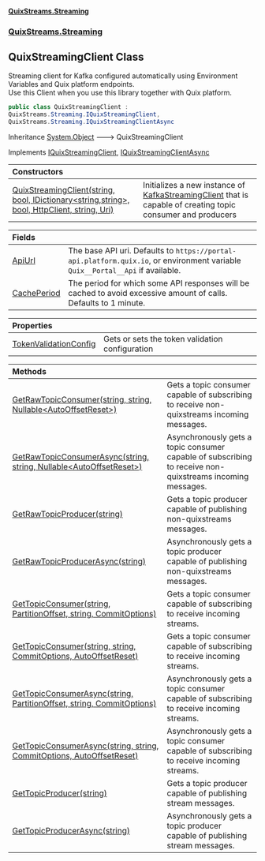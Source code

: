 #### [QuixStreams.Streaming](index.md 'index')
### [QuixStreams.Streaming](QuixStreams.Streaming.md 'QuixStreams.Streaming')

## QuixStreamingClient Class

Streaming client for Kafka configured automatically using Environment Variables and Quix platform endpoints.  
Use this Client when you use this library together with Quix platform.

```csharp
public class QuixStreamingClient :
QuixStreams.Streaming.IQuixStreamingClient,
QuixStreams.Streaming.IQuixStreamingClientAsync
```

Inheritance [System.Object](https://docs.microsoft.com/en-us/dotnet/api/System.Object 'System.Object') &#129106; QuixStreamingClient

Implements [IQuixStreamingClient](IQuixStreamingClient.md 'QuixStreams.Streaming.IQuixStreamingClient'), [IQuixStreamingClientAsync](IQuixStreamingClientAsync.md 'QuixStreams.Streaming.IQuixStreamingClientAsync')

| Constructors | |
| :--- | :--- |
| [QuixStreamingClient(string, bool, IDictionary&lt;string,string&gt;, bool, HttpClient, string, Uri)](QuixStreamingClient.QuixStreamingClient(string,bool,IDictionary_string,string_,bool,HttpClient,string,Uri).md 'QuixStreams.Streaming.QuixStreamingClient.QuixStreamingClient(string, bool, System.Collections.Generic.IDictionary<string,string>, bool, System.Net.Http.HttpClient, string, System.Uri)') | Initializes a new instance of [KafkaStreamingClient](KafkaStreamingClient.md 'QuixStreams.Streaming.KafkaStreamingClient') that is capable of creating topic consumer and producers |

| Fields | |
| :--- | :--- |
| [ApiUrl](QuixStreamingClient.ApiUrl.md 'QuixStreams.Streaming.QuixStreamingClient.ApiUrl') | The base API uri. Defaults to `https://portal-api.platform.quix.io`, or environment variable `Quix__Portal__Api` if available. |
| [CachePeriod](QuixStreamingClient.CachePeriod.md 'QuixStreams.Streaming.QuixStreamingClient.CachePeriod') | The period for which some API responses will be cached to avoid excessive amount of calls. Defaults to 1 minute. |

| Properties | |
| :--- | :--- |
| [TokenValidationConfig](QuixStreamingClient.TokenValidationConfig.md 'QuixStreams.Streaming.QuixStreamingClient.TokenValidationConfig') | Gets or sets the token validation configuration |

| Methods | |
| :--- | :--- |
| [GetRawTopicConsumer(string, string, Nullable&lt;AutoOffsetReset&gt;)](QuixStreamingClient.GetRawTopicConsumer(string,string,Nullable_AutoOffsetReset_).md 'QuixStreams.Streaming.QuixStreamingClient.GetRawTopicConsumer(string, string, System.Nullable<QuixStreams.Telemetry.Kafka.AutoOffsetReset>)') | Gets a topic consumer capable of subscribing to receive non-quixstreams incoming messages. |
| [GetRawTopicConsumerAsync(string, string, Nullable&lt;AutoOffsetReset&gt;)](QuixStreamingClient.GetRawTopicConsumerAsync(string,string,Nullable_AutoOffsetReset_).md 'QuixStreams.Streaming.QuixStreamingClient.GetRawTopicConsumerAsync(string, string, System.Nullable<QuixStreams.Telemetry.Kafka.AutoOffsetReset>)') | Asynchronously gets a topic consumer capable of subscribing to receive non-quixstreams incoming messages. |
| [GetRawTopicProducer(string)](QuixStreamingClient.GetRawTopicProducer(string).md 'QuixStreams.Streaming.QuixStreamingClient.GetRawTopicProducer(string)') | Gets a topic producer capable of publishing non-quixstreams messages. |
| [GetRawTopicProducerAsync(string)](QuixStreamingClient.GetRawTopicProducerAsync(string).md 'QuixStreams.Streaming.QuixStreamingClient.GetRawTopicProducerAsync(string)') | Asynchronously gets a topic producer capable of publishing non-quixstreams messages. |
| [GetTopicConsumer(string, PartitionOffset, string, CommitOptions)](QuixStreamingClient.GetTopicConsumer(string,PartitionOffset,string,CommitOptions).md 'QuixStreams.Streaming.QuixStreamingClient.GetTopicConsumer(string, QuixStreams.Kafka.PartitionOffset, string, QuixStreams.Kafka.Transport.CommitOptions)') | Gets a topic consumer capable of subscribing to receive incoming streams. |
| [GetTopicConsumer(string, string, CommitOptions, AutoOffsetReset)](QuixStreamingClient.GetTopicConsumer(string,string,CommitOptions,AutoOffsetReset).md 'QuixStreams.Streaming.QuixStreamingClient.GetTopicConsumer(string, string, QuixStreams.Kafka.Transport.CommitOptions, QuixStreams.Telemetry.Kafka.AutoOffsetReset)') | Gets a topic consumer capable of subscribing to receive incoming streams. |
| [GetTopicConsumerAsync(string, PartitionOffset, string, CommitOptions)](QuixStreamingClient.GetTopicConsumerAsync(string,PartitionOffset,string,CommitOptions).md 'QuixStreams.Streaming.QuixStreamingClient.GetTopicConsumerAsync(string, QuixStreams.Kafka.PartitionOffset, string, QuixStreams.Kafka.Transport.CommitOptions)') | Asynchronously gets a topic consumer capable of subscribing to receive incoming streams. |
| [GetTopicConsumerAsync(string, string, CommitOptions, AutoOffsetReset)](QuixStreamingClient.GetTopicConsumerAsync(string,string,CommitOptions,AutoOffsetReset).md 'QuixStreams.Streaming.QuixStreamingClient.GetTopicConsumerAsync(string, string, QuixStreams.Kafka.Transport.CommitOptions, QuixStreams.Telemetry.Kafka.AutoOffsetReset)') | Asynchronously gets a topic consumer capable of subscribing to receive incoming streams. |
| [GetTopicProducer(string)](QuixStreamingClient.GetTopicProducer(string).md 'QuixStreams.Streaming.QuixStreamingClient.GetTopicProducer(string)') | Gets a topic producer capable of publishing stream messages. |
| [GetTopicProducerAsync(string)](QuixStreamingClient.GetTopicProducerAsync(string).md 'QuixStreams.Streaming.QuixStreamingClient.GetTopicProducerAsync(string)') | Asynchronously gets a topic producer capable of publishing stream messages. |

